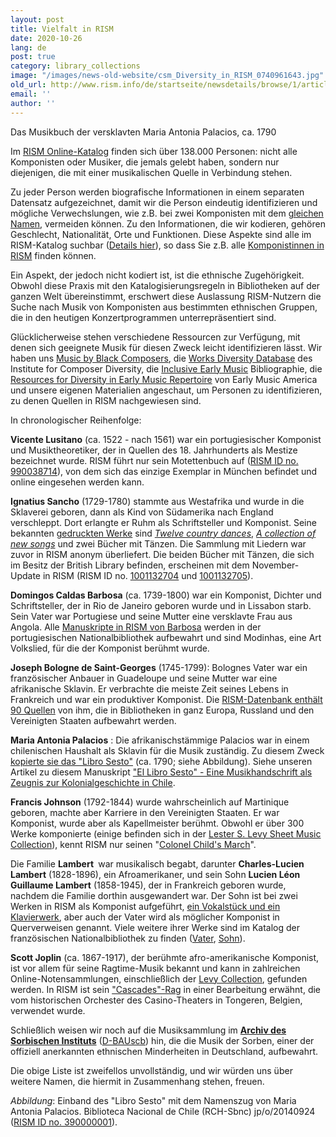 ```yaml
---
layout: post
title: Vielfalt in RISM
date: 2020-10-26
lang: de
post: true
category: library_collections
image: "/images/news-old-website/csm_Diversity_in_RISM_0740961643.jpg"
old_url: http://www.rism.info/de/startseite/newsdetails/browse/1/article/64/diversity-in-rism.html
email: ''
author: ''
---
```


Das Musikbuch der versklavten Maria Antonia Palacios, ca. 1790

Im [RISM Online-Katalog](https://opac.rism.info/index.php?id=4 "Öffnet externen Link in neuem Fenster") finden sich über 138.000 Personen: nicht alle Komponisten oder Musiker, die jemals gelebt haben, sondern nur diejenigen, die mit einer musikalischen Quelle in Verbindung stehen.

Zu jeder Person werden biografische Informationen in einem separaten Datensatz aufgezeichnet, damit wir die Person eindeutig identifizieren und mögliche Verwechslungen, wie z.B. bei zwei Komponisten mit dem [gleichen Namen](http://www.rism.info/de/startseite/newsdetails/article/2/the-other-giacomo-puccini.html "Öffnet externen Link in neuem Fenster"), vermeiden können. Zu den Informationen, die wir kodieren, gehören Geschlecht, Nationalität, Orte und Funktionen. Diese Aspekte sind alle im RISM-Katalog suchbar ([Details hier](http://www.rism.info/de/startseite/newsdetails/select/rism_online_catalog/article/2/searching-for-people-in-the-new-rism-catalog.html "Öffnet externen Link in neuem Fenster")), so dass Sie z.B. alle [Komponistinnen in RISM](https://opac.rism.info/metaopac/search?searchCategories%5B0%5D=-1&q=Composer+female&View=rism "Öffnet externen Link in neuem Fenster") finden können.&nbsp;

Ein Aspekt, der jedoch nicht kodiert ist, ist die ethnische Zugehörigkeit. Obwohl diese Praxis mit den Katalogisierungsregeln in Bibliotheken auf der ganzen Welt übereinstimmt, erschwert diese Auslassung RISM-Nutzern die Suche nach Musik von Komponisten aus bestimmten ethnischen Gruppen, die in den heutigen Konzertprogrammen unterrepräsentiert sind.

Glücklicherweise stehen verschiedene Ressourcen zur Verfügung, mit denen sich geeignete Musik für diesen Zweck leicht identifizieren lässt. Wir haben uns [Music by Black Composers](https://www.musicbyblackcomposers.org/resources/historic-composers-directory/ "Opens external link in new window"), die [Works Diversity Database](https://www.composerdiversity.com/icd-works-database "Opens external link in new window") des Institute for Composer Diversity, die [Inclusive Early Music](https://inclusiveearlymusic.org/bibliography "Opens external link in new window") Bibliographie, die [Resources for Diversity in Early Music Repertoire](https://www.earlymusicamerica.org/resources/resources-for-diversity-in-early-music-repertoire/ "Opens external link in new window") von Early Music America und unsere eigenen Materialien angeschaut, um Personen zu identifizieren, zu denen Quellen in RISM nachgewiesen sind.

In chronologischer Reihenfolge:  
  
**Vicente Lusitano** (ca. 1522 - nach 1561) war ein portugiesischer Komponist und Musiktheoretiker, der in Quellen des 18. Jahrhunderts als Mestize bezeichnet wurde. RISM führt nur sein Motettenbuch auf ([RISM ID no. 990038714](https://opac.rism.info/metaopac/perma.do?v=rism&q=-1%3d%22pe30014578%22 "Opens external link in new window")), von dem sich das einzige Exemplar in München befindet und online eingesehen werden kann.&nbsp;&nbsp; &nbsp; &nbsp;&nbsp;&nbsp; &nbsp; &nbsp;   
  
**Ignatius Sancho** (1729-1780) stammte aus Westafrika und wurde in die Sklaverei geboren, dann als Kind von Südamerika nach England verschleppt. Dort erlangte er Ruhm als Schriftsteller und Komponist. Seine bekannten [gedruckten Werke](https://opac.rism.info/metaopac/perma.do;jsessionid=08761929D5A2D591455CCEABAC04E081.touch02?v=rism&q=-1%3d%22pe30011895%22 "Opens external link in new window") sind _[Twelve country dances](https://opac.rism.info/search?id=990057268&View=rism "Opens external link in new window")_, [_A collection of new songs_](https://opac.rism.info/search?id=992003814&View=rism) und zwei Bücher mit Tänzen. Die Sammlung mit Liedern war zuvor in RISM anonym überliefert. Die beiden Bücher mit Tänzen, die sich im Besitz der British Library befinden, erscheinen mit dem November-Update in RISM (RISM ID no. [1001132704](https://opac.rism.info/search?id=1001132704&View=rism "Opens external link in new window") und [1001132705](https://opac.rism.info/search?id=1001132705&View=rism "Opens external link in new window")).   
  
**Domingos Caldas Barbosa** (ca. 1739-1800) war ein Komponist, Dichter und Schriftsteller, der in Rio de Janeiro geboren wurde und in Lissabon starb. Sein Vater war Portugiese und seine Mutter eine versklavte Frau aus Angola. Alle [Manuskripte in RISM von Barbosa](https://opac.rism.info/metaopac/perma.do?v=rism&q=-1%3d%22pe30017693%22 "Opens external link in new window") werden in der portugiesischen Nationalbibliothek aufbewahrt und sind Modinhas, eine Art Volkslied, für die der Komponist berühmt wurde.   
  
**Joseph Bologne de Saint-Georges** (1745-1799): Bolognes Vater war ein französischer Anbauer in Guadeloupe und seine Mutter war eine afrikanische Sklavin. Er verbrachte die meiste Zeit seines Lebens in Frankreich und war ein produktiver Komponist. Die [RISM-Datenbank enthält 90 Quellen](https://opac.rism.info/metaopac/perma.do?v=rism&q=-1%3d%22pe30002781%22 "Opens external link in new window") von ihm, die in Bibliotheken in ganz Europa, Russland und den Vereinigten Staaten aufbewahrt werden.   
  
**Maria Antonia Palacios** : Die afrikanischstämmige Palacios war in einem chilenischen Haushalt als Sklavin für die Musik zuständig. Zu diesem Zweck [kopierte sie das "Libro Sesto"](https://opac.rism.info/search?id=390000001&View=rism "Opens external link in new window") (ca. 1790; siehe Abbildung). Siehe unseren Artikel zu diesem Manuskript ["El Libro Sesto" - Eine Musikhandschrift als Zeugnis zur Kolonialgeschichte in Chile](http://www.rism.info/de/startseite/newsdetails/article/64/eighteenth-century-music-manuscript-el-libro-sesto-tells-of-colonial-history-in-chile.html "Öffnet externen Link in neuem Fenster").&nbsp;&nbsp;&nbsp;&nbsp;&nbsp;   
  
**Francis Johnson** (1792-1844) wurde wahrscheinlich auf Martinique geboren, machte aber Karriere in den Vereinigten Staaten. Er war Komponist, wurde aber als Kapellmeister berühmt. Obwohl er über 300 Werke komponierte (einige befinden sich in der [Lester S. Levy Sheet Music Collection](https://levysheetmusic.mse.jhu.edu/collection-search?search_api_fulltext=Francis++Johnson+ "Opens external link in new window")), kennt RISM nur seinen "[Colonel Child's March](https://opac.rism.info/metaopac/perma.do?v=rism&q=-1%3d%22pe30020203%22 "Opens external link in new window")".&nbsp;   
  
Die Familie **Lambert&nbsp;** war musikalisch begabt, darunter **Charles-Lucien Lambert** (1828-1896), ein Afroamerikaner, und sein Sohn **Lucien Léon Guillaume Lambert** (1858-1945), der in Frankreich geboren wurde, nachdem die Familie dorthin ausgewandert war. Der Sohn ist bei zwei Werken in RISM als Komponist aufgeführt, [ein Vokalstück und ein Klavierwerk](https://opac.rism.info/metaopac/perma.do?v=rism&q=-1%3d%22pe30016705%22 "Opens external link in new window"), aber auch der Vater wird als möglicher Komponist in Querverweisen genannt. Viele weitere ihrer Werke sind im Katalog der französischen Nationalbibliothek zu finden ([Vater](https://catalogue.bnf.fr/rechercher.do?index=TOUS3&numNotice=14841929&typeNotice=p "Opens external link in new window"), [Sohn](https://catalogue.bnf.fr/rechercher.do?index=TOUS3&numNotice=14799728&typeNotice=p "Opens external link in new window")).   
  
**Scott Joplin** (ca. 1867-1917), der berühmte afro-amerikanische Komponist, ist vor allem für seine Ragtime-Musik bekannt und kann in zahlreichen Online-Notensammlungen, einschließlich der [Levy Collection](https://levysheetmusic.mse.jhu.edu/collection-search?search_api_fulltext=scott+joplin "Opens external link in new window"), gefunden werden. In RISM ist sein ["Cascades"-Rag](http://www.rism.info/de/startseite/newsdetails/article/64/scott-joplins-the-cascades-and-the-st-louis-worlds-fair.html "Opens external link in new window") in einer Bearbeitung erwähnt, die vom historischen Orchester des Casino-Theaters in Tongeren, Belgien, verwendet wurde.&nbsp;   
  
Schließlich weisen wir noch auf die Musiksammlung im [**Archiv des Sorbischen Instituts**](http://www.rism.info/de/startseite/newsdetails/article/2/the-archive-of-the-sorbian-institute-in-germany.html "Öffnet externen Link in neuem Fenster") ([D-BAUscb](https://opac.rism.info/search?View=rism&siglum=D-BAUscb "Opens external link in new window")) hin, die die Musik der Sorben, einer der offiziell anerkannten ethnischen Minderheiten in Deutschland, aufbewahrt.

Die obige Liste ist zweifellos unvollständig, und wir würden uns über weitere Namen, die hiermit in Zusammenhang stehen, freuen.   
  
  
_Abbildung_: Einband des "Libro Sesto" mit dem Namenszug von Maria Antonia Palacios. Biblioteca Nacional de Chile (RCH-Sbnc) jp/o/20140924 ([RISM ID no. 390000001](https://opac.rism.info/search?id=390000001&View=rism "Opens external link in new window")).

